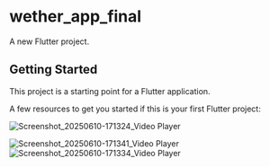 # wether_app_final

A new Flutter project.

## Getting Started

This project is a starting point for a Flutter application.

A few resources to get you started if this is your first Flutter project:

![Screenshot_20250610-171324_Video Player](https://github.com/user-attachments/assets/1b818849-fffa-46d7-b58e-c44db7306b51)

![Screenshot_20250610-171341_Video Player](https://github.com/user-attachments/assets/bf4029fc-c3f1-44d1-8df8-3ec3cdfabc8d)
![Screenshot_20250610-171334_Video Player](https://github.com/user-attachments/assets/45db6913-fbfa-48c8-8b8f-7646378a0ee6)
